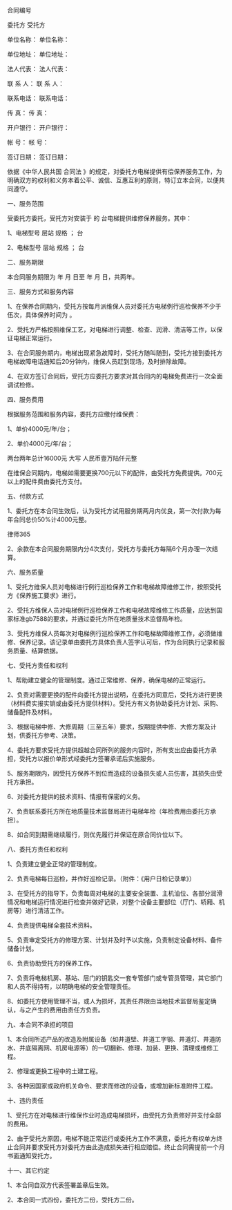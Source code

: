 
 合同编号 
         
 委托方                     受托方
 
 单位名称：                 单位名称：                      
 
 单位地址：                 单位地址：                       
 
 法人代表：                 法人代表：                   
 
 联 系 人：                 联 系 人：                   
 
 联系电话：                 联系电话：                   
 
 传    真：                 传    真：                   
 
 开户银行：                 开户银行：                   
 
 帐    号：                 帐    号：                   
 
 签订日期：                 签订日期：                   
 
 依据《中华人民共国
合同法
》的规定，对委托方电梯提供有偿保养服务工作，为明确双方的权利和义务本着公平、诚信、互惠互利的原则，特订立本合同，以便共同遵守。
 
 一、服务范围
 
 受委托方委托，受托方对安装于                 的        台电梯提供维修保养服务。其中：
 
 1、电梯型号        层站     规格              ；     台
 
 2、电梯型号        层站     规格              ；     台
 
 二、服务期限
 
 本合同服务期限为        年      月      日至     年    月   日，共两年。
 
 三、服务方式和服务内容
 
 1、在保养合同期内，受托方按每月派维保人员对委托方电梯例行巡检保养不少于伍次，具体保养时间为                。
 
 2、受托方严格按照维保工艺，对电梯进行调整、检查、润滑、清洁等工作，以保证电梯正常运行。
 
 3、在合同服务期内，电梯出现紧急故障时，受托方随叫随到，受托方接到委托方电梯故障电话通知后20分钟内，维保人员赶到现场，及时排除故障。
 
 4、在双方签订合同后，受托方应委托方要求对其合同内的电梯免费进行一次全面调试检修。
 
 四、服务费用
 
 根据服务范围和服务内容，委托方应缴付维保费：
 
 1、单价4000元/年/台；
 
 2、单价4000元/年/台；
 
 两台两年总计16000元   大写 人民币壹万陆仟元整 
 
 在维保合同期内，电梯如需要更换700元以下的配件，由受托方免费提供。700元以上的配件费由委托方支付。
 
 五、付款方式
 
 1、委托方在本合同生效后，认为受托方试用服务期两月内优良，第一次付款为每年合同总价50%计4000元整。
 
 




 
律师365






 2、余款在本合同服务期限内分4次支付，受托方与委托方每隔6个月办理一次结算。

 

 六、服务质量

 

 1、受托方维保人员对电梯进行例行巡检保养工作和电梯故障维修工作，按照受托方《保养施工要求》进行。

 

   2、受托方维保人员对电梯例行巡检保养工作和电梯故障维修工作质量，应达到国家标准gb7588的要求，并通过委托方所在地质量技术监督局年检。

 

 3、受托方维保人员每次对电梯例行巡检保养工作和电梯故障维修工作，必须做维修、保养记录。该记录单由委托方具体负责人签字认可后，作为合同执行记录和服务质量、结算依据。

 

 七、受托方责任和权利

 

 1、帮助建立健全的管理制度。通过正常维修、保养，确保电梯的正常运行。

 

 2、负责对需要更换的配件向委托方提出说明，在委托方同意后，受托方进行更换（材料费实报实销或由委托方提供材料）。受托方有义务协助委托方计划、采购、储备配件及材料。

 

 3、根据电梯中修、大修周期（三至五年）要求，按期提供中修、大修方案及计划，供委托方参考、决策。

 

 4、委托方要求受托方提供超越合同所列的服务内容时，所有支出应由委托方承担，受托方以报价单形式经委托方签署承诺后实施服务。

 

 5、服务期限内，因受托方保养不到位而造成的设备损失或人员伤害，其损失由受托方承担。

 

 6、对委托方提供的技术资料、情报有保密的义务。

 

 7、负责联系委托方所在地质量技术监督局进行电梯年检（年检费用由委托方承担）。

 

 8、如合同到期需继续履行，则优先履行并保证在原合同价位以下。

 

 八、委托方责任和权利

 

 1、负责建立健全正常的管理制度。

 

 2、负责电梯每日巡检，并作好巡检记录。（附件：《用户日检记录单》）

 

 3、在受托方的指导下，负责每周对电梯的主要安全装置、主机油位、各部分润滑情况和电梯运行情况进行检查并做好记录，对整个设备主要部位（厅门、轿厢、机房等）进行清洁工作。

 

 4、负责提供电梯全套技术资料。

 

 5、负责审定受托方的修理方案、计划并及时予以实施，负责制定设备材料、备件储备计划。

 

 6、负责协助受托方的保养工作。

 

 7、负责将电梯机房、基站、层门的钥匙交一套专管部门或专管员管理，其它部门和人员不得持有，以明确电梯的安全管理责任。

 

 8、如委托方使用管理不当，或人为损坏，其责任界限由当地技术监督局鉴定确认，与之产生的费用由责任方负责。

 

 九、本合同不承担的项目

 

 1、本合同所述产品的改造及附属设备（如井道壁、井道工字钢、井道灯、井道防水、井底隔离网、机房电源等）的一切翻新、修理、加装、更换、清理或维修工程。

 

 2、修理或更换工程中的土建工程。

 

 3、各种因国家或政府机关命令、要求而修改的设备，或增加新标准附件工程。

 

 十、违约责任

 

 1、受托方在对电梯进行维保作业时造成电梯损坏，由受托方负责修好并支付全部的费用。

 

 2、由于受托方原因，电梯不能正常运行或委托方工作不满意，委托方有权单方终止合同并要求受托方对委托方由此造成损失进行相应赔偿。终止合同需提前一个月书面通知受托方。

 

 十一、其它约定

 

 1、本合同自双方代表签署盖章后生效。

 

 2、本合同一式四份，委托方二份，受托方二份。 


 

 
 
 
 
 
  


  
 

  


  


  
 
 
 
 

